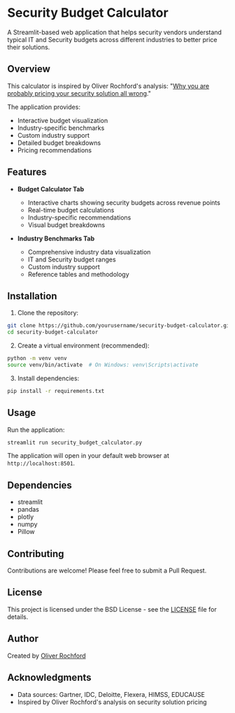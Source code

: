 # Security Budget Calculator

A Streamlit-based web application that helps security vendors understand typical IT and Security budgets across different industries to better price their solutions.

## Overview

This calculator is inspired by Oliver Rochford's analysis: "[Why you are probably pricing your security solution all wrong](https://www.linkedin.com/pulse/why-you-probably-pricing-your-security-solution-all-wrong-rochford/)."

The application provides:
- Interactive budget visualization
- Industry-specific benchmarks
- Custom industry support
- Detailed budget breakdowns
- Pricing recommendations

## Features

- **Budget Calculator Tab**
  - Interactive charts showing security budgets across revenue points
  - Real-time budget calculations
  - Industry-specific recommendations
  - Visual budget breakdowns

- **Industry Benchmarks Tab**
  - Comprehensive industry data visualization
  - IT and Security budget ranges
  - Custom industry support
  - Reference tables and methodology

## Installation

1. Clone the repository:
```bash
git clone https://github.com/yourusername/security-budget-calculator.git
cd security-budget-calculator
```

2. Create a virtual environment (recommended):
```bash
python -m venv venv
source venv/bin/activate  # On Windows: venv\Scripts\activate
```

3. Install dependencies:
```bash
pip install -r requirements.txt
```

## Usage

Run the application:
```bash
streamlit run security_budget_calculator.py
```

The application will open in your default web browser at `http://localhost:8501`.

## Dependencies

- streamlit
- pandas
- plotly
- numpy
- Pillow

## Contributing

Contributions are welcome! Please feel free to submit a Pull Request.

## License

This project is licensed under the BSD License - see the [LICENSE](LICENSE) file for details.

## Author

Created by [Oliver Rochford](https://www.linkedin.com/in/oliver-rochford/)

## Acknowledgments

- Data sources: Gartner, IDC, Deloitte, Flexera, HIMSS, EDUCAUSE
- Inspired by Oliver Rochford's analysis on security solution pricing 